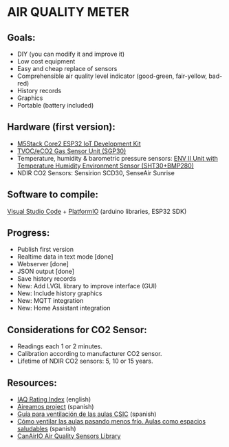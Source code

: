 AIR QUALITY METER
=================


Goals:
-----
* DIY (you can modify it and improve it)
* Low cost equipment
* Easy and cheap replace of sensors
* Comprehensible air quality level indicator (good-green, fair-yellow, bad-red)
* History records
* Graphics
* Portable (battery included)


Hardware (first version):
------------------------
* [M5Stack Core2 ESP32 IoT Development Kit](https://docs.m5stack.com/#/en/core/core2?id=m5core2)
* [TVOC/eCO2 Gas Sensor Unit (SGP30)](https://docs.m5stack.com/#/en/unit/tvoc?id=tvoceco2)
* Temperature, humidity & barometric pressure sensors: [ENV II Unit with Temperature Humidity Environment Sensor (SHT30+BMP280)](https://docs.m5stack.com/#/en/unit/envII?id=env-ii)
* NDIR CO2 Sensors: Sensirion SCD30, SenseAir Sunrise


Software to compile: 
-------------------
[Visual Studio Code](https://code.visualstudio.com/) + [PlatformIO](https://platformio.org/install/ide?install=vscode) (arduino libraries, ESP32 SDK) 


Progress:
--------
* Publish first version
* Realtime data in text mode [done]
* Webserver [done]
* JSON output [done]
* Save history records
* New: Add LVGL library to improve interface (GUI)
* New: Include history graphics
* New: MQTT integration
* New: Home Assistant integration


Considerations for CO2 Sensor:
-----------------------------
* Readings each 1 or 2 minutes.
* Calibration according to manufacturer CO2 sensor.
* Lifetime of NDIR CO2 sensors: 5, 10 or 15 years.


Resources:
---------
* [IAQ Rating Index](http://www.iaquk.org.uk/ESW/Files/IAQ_Rating_Index.pdf) (english)
* [Aireamos project](https://www.aireamos.org/) (spanish)
* [Guía para ventilación de las aulas CSIC](https://digital.csic.es/handle/10261/221538) (spanish)
* [Cómo ventilar las aulas pasando menos frío. Aulas como espacios saludables](https://www.youtube.com/watch?v=1XhTSbLFt1w) (spanish)
* [CanAirIO Air Quality Sensors Library](https://github.com/kike-canaries/canairio_sensorlib)
